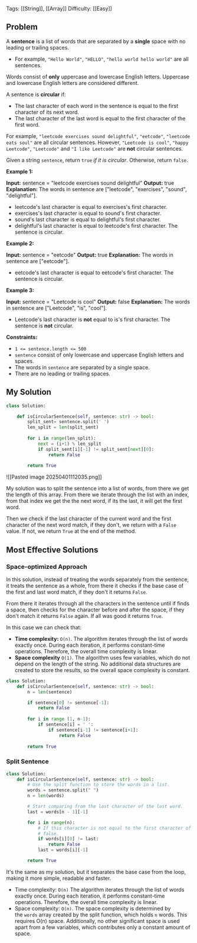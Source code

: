 Tags: [[String]], [[Array]]
Difficulty: [[Easy]]

## Problem
A **sentence** is a list of words that are separated by a **single** space with no leading or trailing spaces.

- For example, `"Hello World"`, `"HELLO"`, `"hello world hello world"` are all sentences.

Words consist of **only** uppercase and lowercase English letters. Uppercase and lowercase English letters are considered different.

A sentence is **circular** if:

- The last character of each word in the sentence is equal to the first character of its next word.
- The last character of the last word is equal to the first character of the first word.

For example, `"leetcode exercises sound delightful"`, `"eetcode"`, `"leetcode eats soul"` are all circular sentences. However, `"Leetcode is cool"`, `"happy Leetcode"`, `"Leetcode"` and `"I like Leetcode"` are **not** circular sentences.

Given a string `sentence`, return `true` _if it is circular_. Otherwise, return `false`.

**Example 1:**

**Input:** sentence = "leetcode exercises sound delightful"
**Output:** true
**Explanation:** The words in sentence are ["leetcode", "exercises", "sound", "delightful"].
- leetcode's last character is equal to exercises's first character.
- exercises's last character is equal to sound's first character.
- sound's last character is equal to delightful's first character.
- delightful's last character is equal to leetcode's first character.
The sentence is circular.

**Example 2:**

**Input:** sentence = "eetcode"
**Output:** true
**Explanation:** The words in sentence are ["eetcode"].
- eetcode's last character is equal to eetcode's first character.
The sentence is circular.

**Example 3:**

**Input:** sentence = "Leetcode is cool"
**Output:** false
**Explanation:** The words in sentence are ["Leetcode", "is", "cool"].
- Leetcode's last character is **not** equal to is's first character.
The sentence is **not** circular.

**Constraints:**

- `1 <= sentence.length <= 500`
- `sentence` consist of only lowercase and uppercase English letters and spaces.
- The words in `sentence` are separated by a single space.
- There are no leading or trailing spaces.

## My Solution
```python
class Solution:

	def isCircularSentence(self, sentence: str) -> bool:
		split_sent= sentence.split(' ')
		len_split = len(split_sent)
		
		for i in range(len_split):
			next = (i+1) % len_split
			if split_sent[i][-1] != split_sent[next][0]:
				return False
	
		return True
```

![[Pasted image 20250401112035.png]]

My solution was to split the sentence into a list of words, from there we get the length of this array. From there we iterate through the list with an index, from that index we get the the next word, if its the last, it will get the first word. 

Then we check if the last character of the current word and the first character of the next word match, if they don't, we return with a `False` value. If not, we return `True` at the end of the method.

## Most Effective Solutions
### Space-optimized Approach
In this solution, instead of treating the words separately from the sentence, it treats the sentence as a whole, from there it checks if the base case of the first and last word match, if they don't it returns `False`. 

From there it iterates through all the characters in the sentence until if finds a space, then checks for the character before and after the space, if they don't match it returns `False` again. If all was good it returns `True`.

In this case we can check that:
- **Time complexity:** `O(n)`. The algorithm iterates through the list of words exactly once. During each iteration, it performs constant-time operations. Therefore, the overall time complexity is linear.
- **Space complexity** `O(1)`. The algorithm uses few variables, which do not depend on the length of the string. No additional data structures are created to store the results, so the overall space complexity is constant.

```python
class Solution:
	def isCircularSentence(self, sentence: str) -> bool:
		n = len(sentence)

		if sentence[0] != sentence[-1]:
			return False
			
		for i in range (1, n-1):
			if sentence[i] = ' ':
				if sentence[i-1] != sentence[i+1]:
					return False
					
		return True
```


### Split Sentence
```python
class Solution:
    def isCircularSentence(self, sentence: str) -> bool:
        # Use the split function to store the words in a list.
        words = sentence.split(" ")
        n = len(words)

        # Start comparing from the last character of the last word.
        last = words[n - 1][-1]

        for i in range(n):
            # If this character is not equal to the first character of current word, return
            # false.
            if words[i][0] != last:
                return False
            last = words[i][-1]

        return True
```

It's the same as my solution, but it separates the base case from the loop, making it more simple, readable and faster.

- Time complexity: `O(n)` The algorithm iterates through the list of words exactly once. During each iteration, it performs constant-time operations. Therefore, the overall time complexity is linear.
- Space complexity: `O(n)`. The space complexity is determined by the `words` array created by the split function, which holds `n` words. This requires O(n) space. Additionally, no other significant space is used apart from a few variables, which contributes only a constant amount of space.
